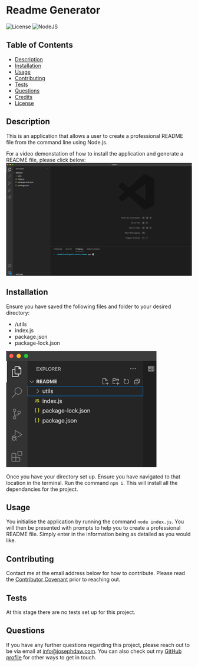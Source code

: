 # Readme Generator
  ![License](https://img.shields.io/badge/License-MIT-yellow.svg)
  ![NodeJS](https://img.shields.io/badge/node.js-6DA55F.svg?&logo=node.js&logoColor=white)
  
  ## Table of Contents
  - [Description](#description)
  - [Installation](#installation)
  - [Usage](#usage)
  - [Contributing](#contributing)
  - [Tests](#tests)
  - [Questions](#questions)
  - [Credits](#credits)
  - [License](#license)
  
  ## Description
  This is an application that allows a user to create a professional README file from the command line using Node.js.

  For a video demonstation of how to install the application and generate a README file, please click below:
  [![README walk through video screenshot](img/readme-walk-through.png)](https://drive.google.com/file/d/1jzOPfmi0v--sdMND3H2VVj9dTNoamZ86/view?usp=sharing "README Walk Through Video")
  
  ## Installation
  Ensure you have saved the following files and folder to your desired directory:
  - /utils
  - index.js
  - package.json
  - package-lock.json

![Example of starting directory](img/start-files.png)

  Once you have your directory set up. Ensure you have navigated to that location in the terminal. Run the command ```npm i```. This will install all the dependancies for the project.
  
  ## Usage
  You initialise the application by running the command ```node index.js```. You will then be presented with prompts to help you to create a professional README file. Simply enter in the information being as detailed as you would like.

  ## Contributing
  Contact me at the email address below for how to contribute. Please read the [Contributor Covenant](https://www.contributor-covenant.org/version/2/1/code_of_conduct/) prior to reaching out.

  ## Tests
  At this stage there are no tests set up for this project.
  
  ## Questions
  If you have any further questions regarding this project, please reach out to be via email at info@josephdaw.com.
  You can also check out my [GitHub profile](https://github.com/josephdaw) for other ways to get in touch.

  
